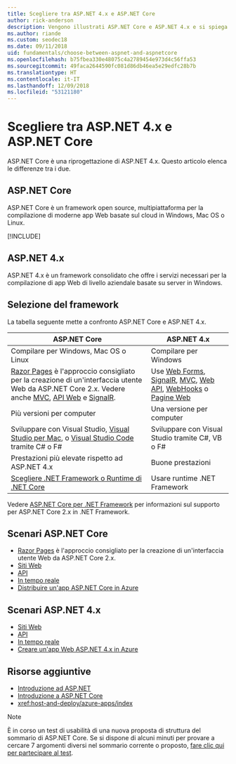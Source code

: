 ```yaml
---
title: Scegliere tra ASP.NET 4.x e ASP.NET Core
author: rick-anderson
description: Vengono illustrati ASP.NET Core e ASP.NET 4.x e si spiega come scegliere tra le due soluzioni.
ms.author: riande
ms.custom: seodec18
ms.date: 09/11/2018
uid: fundamentals/choose-between-aspnet-and-aspnetcore
ms.openlocfilehash: b75fbea330e48075c4a2789454e973d4c56ffa53
ms.sourcegitcommit: 49faca2644590fc081d86db46ea5e29edfc28b7b
ms.translationtype: HT
ms.contentlocale: it-IT
ms.lasthandoff: 12/09/2018
ms.locfileid: "53121180"
---
```

# <a name="choose-between-aspnet-4x-and-aspnet-core"></a>Scegliere tra ASP.NET 4.x e ASP.NET Core

ASP.NET Core è una riprogettazione di ASP.NET 4.x. Questo articolo elenca le differenze tra i due.

## <a name="aspnet-core"></a>ASP.NET Core

ASP.NET Core è un framework open source, multipiattaforma per la compilazione di moderne app Web basate sul cloud in Windows, Mac OS o Linux.

[!INCLUDE[](~/includes/benefits.md)]

## <a name="aspnet-4x"></a>ASP.NET 4.x

ASP.NET 4.x è un framework consolidato che offre i servizi necessari per la compilazione di app Web di livello aziendale basate su server in Windows.

## <a name="framework-selection"></a>Selezione del framework

La tabella seguente mette a confronto ASP.NET Core e ASP.NET 4.x.

| ASP.NET Core | ASP.NET 4.x |
|---|---|
|Compilare per Windows, Mac OS o Linux|Compilare per Windows|
|[Razor Pages](xref:razor-pages/index) è l'approccio consigliato per la creazione di un'interfaccia utente Web da ASP.NET Core 2.x. Vedere anche [MVC](xref:mvc/overview), [API Web](xref:tutorials/first-web-api) e [SignalR](xref:signalr/introduction).|Use [Web Forms](/aspnet/web-forms), [SignalR](/aspnet/signalr), [MVC](/aspnet/mvc), [Web API](/aspnet/web-api/), [WebHooks](/aspnet/webhooks/) o [Pagine Web](/aspnet/web-pages)|
|Più versioni per computer|Una versione per computer|
|Sviluppare con Visual Studio, [Visual Studio per Mac](https://www.visualstudio.com/vs/visual-studio-mac/), o [Visual Studio Code](https://code.visualstudio.com/) tramite C# o F#|Sviluppare con Visual Studio tramite C#, VB o F#|
|Prestazioni più elevate rispetto ad ASP.NET 4.x|Buone prestazioni|
|[Scegliere .NET Framework o Runtime di .NET Core](/dotnet/standard/choosing-core-framework-server)|Usare runtime .NET Framework|

Vedere [ASP.NET Core per .NET Framework](xref:index#target-framework) per informazioni sul supporto per ASP.NET Core 2.x in .NET Framework.

## <a name="aspnet-core-scenarios"></a>Scenari ASP.NET Core

* [Razor Pages](xref:razor-pages/index) è l'approccio consigliato per la creazione di un'interfaccia utente Web da ASP.NET Core 2.x.
* [Siti Web](xref:tutorials/first-mvc-app/index)
* [API](xref:tutorials/first-web-api)
* [In tempo reale](xref:signalr/index)
* [Distribuire un'app ASP.NET Core in Azure](/azure/app-service/app-service-web-get-started-dotnet)

## <a name="aspnet-4x-scenarios"></a>Scenari ASP.NET 4.x

* [Siti Web](/aspnet/mvc)
* [API](/aspnet/web-api)
* [In tempo reale](/aspnet/signalr)
* [Creare un'app Web ASP.NET 4.x in Azure](/azure/app-service/app-service-web-get-started-dotnet-framework)

## <a name="additional-resources"></a>Risorse aggiuntive

* [Introduzione ad ASP.NET](/aspnet/overview)
* [Introduzione a ASP.NET Core](xref:index)
* <xref:host-and-deploy/azure-apps/index>

> [!NOTE]
> È in corso un test di usabilità di una nuova proposta di struttura del sommario di ASP.NET Core.  Se si dispone di alcuni minuti per provare a cercare 7 argomenti diversi nel sommario corrente o proposto, [fare clic qui per partecipare al test](https://dpk4xbh5.optimalworkshop.com/treejack/aa11wn82).
